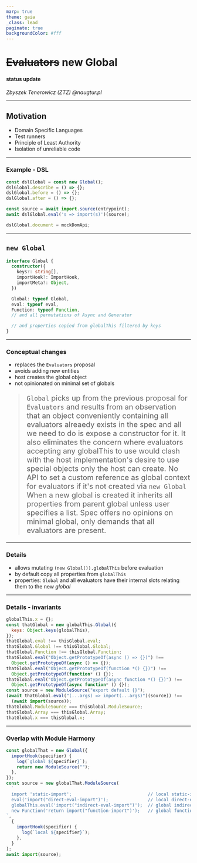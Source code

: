 ```yaml
---
marp: true
theme: gaia
_class: lead
paginate: true
backgroundColor: #fff
---
```


# <del>Evaluators</del> new Global


#### status update

_Zbyszek Tenerowicz (ZTZ) @naugtur.pl_

---

## Motivation

- Domain Specific Languages
- Test runners
- Principle of Least Authority
- Isolation of unreliable code

---

### Example - DSL

```js
const dslGlobal = const new Global();
dslGlobal.describe = () => {};
dslGlobal.before = () => {};
dslGlobal.after = () => {};

const source = await import.source(entrypoint);
await dslGlobal.eval('s => import(s)')(source);
```

```js
dslGlobal.document = mockDomApi;
```

---

## `new Global`

```ts
interface Global {
  constructor({
    keys?: string[],
    importHook?: ImportHook,
    importMeta?: Object,
  })

  Global: typeof Global,
  eval: typeof eval,
  Function: typeof Function,
  // and all permutations of Async and Generator

  // and properties copied from globalThis filtered by keys
}
```
---
### Conceptual changes

- replaces the `Evaluators` proposal
- avoids adding new entities
- host creates the global object
- not opinionated on minimal set of globals

<style scoped>blockquote{font-size:20px;}</style>

> `Global` picks up from the previous proposal for `Evaluators` and results from an observation that an object conveniently containing all evaluators alreaedy exists in the spec and all we need to do is expose a constructor for it.
> It also eliminates the concern where evaluators accepting any globalThis to use would clash with the host implementation's desire to use special objects only the host can create.
> No API to set a custom reference as global context for evaluators if it's not created via `new Global`
> When a new global is created it inherits all properties from parent global unless user specifies a list. Spec offers no opinions on minimal global, only demands that all evaluators are present.
---

### Details

- allows mutating `(new Global()).globalThis` before evaluation
- by default copy all properties from `globalThis`
- properties: `Global` and all evaluators have their internal slots relating them to the new _global_



---

### Details - invariants
```js
globalThis.x = {};
const thatGlobal = new globalThis.Global({
  keys: Object.keys(globalThis),
});
thatGlobal.eval !== thisGlobal.eval;
thatGlobal.Global !== thisGlobal.Global;
thatGlobal.Function !== thisGlobal.Function;
thatGlobal.eval("Object.getPrototypeOf(async () => {})") !==
  Object.getPrototypeOf(async () => {});
thatGlobal.eval("Object.getPrototypeOf(function *() {})") !==
  Object.getPrototypeOf(function* () {});
thatGlobal.eval("Object.getPrototypeOf(async function *() {})") !==
  Object.getPrototypeOf(async function* () {});
const source = new ModuleSource("export default {}");
(await thatGlobal.eval("(...args) => import(...args)")(source)) !==
  (await import(source));
thatGlobal.ModuleSource === thisGlobal.ModuleSource;
thatGlobal.Array === thisGlobal.Array;
thatGlobal.x === thisGlobal.x;
```
---

### Overlap with Module Harmony

```js
const globalThat = new Global({
  importHook(specifier) {
    log(`global ${specifier}`);
    return new ModuleSource("");
  },
});
const source = new globalThat.ModuleSource(
  `
  import 'static-import';                             // local static-import
  eval('import("direct-eval-import")');               // local direct-eval-import
  globalThis.eval('import("indirect-eval-import")');  // global indirect-eval-import
  new Function('return import("function-import")');   // global function-import
`,
  {
    importHook(specifier) {
      log(`local ${specifier}`);
    },
  }
);
await import(source);
```
